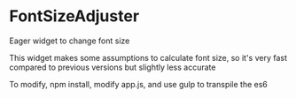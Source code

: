 # FontSizeAdjuster
Eager widget to change font size

This widget makes some assumptions to calculate font size, so it's very fast compared to previous versions but slightly less accurate

To modify, npm install, modify app.js, and use gulp to transpile the es6
